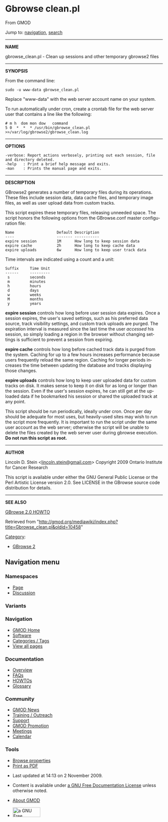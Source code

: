 <div id="mw-page-base" class="noprint">

</div>

<div id="mw-head-base" class="noprint">

</div>

<div id="content" class="mw-body" role="main">

<span id="top"></span>

<div id="mw-js-message" style="display:none;">

</div>



# <span dir="auto">Gbrowse clean.pl</span>

<div id="bodyContent">

<div id="siteSub">

From GMOD

</div>

<div id="contentSub">

</div>

<div id="jump-to-nav" class="mw-jump">

Jump to: [navigation](#mw-navigation), [search](#p-search)

</div>

<div id="mw-content-text" class="mw-content-ltr" lang="en" dir="ltr">

------------------------------------------------------------------------

**NAME**

gbrowse_clean.pl - Clean up sessions and other temporary gbrowse2 files

  

------------------------------------------------------------------------

**SYNOPSIS**

From the command line:

    sudo -u www-data gbrowse_clean.pl

Replace "www-data" with the web server account name on your system.

To run automatically under cron, create a crontab file for the web
server user that contains a line like the following:

    # m h  dom mon dow   command
    5 0  *  *  * /usr/bin/gbrowse_clean.pl >>/var/log/gbrowse2/gbrowse_clean.log

  

------------------------------------------------------------------------

**OPTIONS**

    -verbose: Report actions verbosely, printing out each session, file and directory deleted.
    -help   : Print a brief help message and exits.
    -man    : Prints the manual page and exits.

  

------------------------------------------------------------------------

**DESCRIPTION**

GBrowse2 generates a number of temporary files during its operations.
These files include session data, data cache files, and temporary image
files, as well as user upload data from custom tracks.

This script expires these temporary files, releasing unneeded space. The
script honors the following options from the GBrowse.conf master
configuration file:

    Name                   Default Description
    ----                   ------- -----------
    expire session         1M      How long to keep session data
    expire cache           2h      How long to keep cache data
    expire uploads         6w      How long to keep user track data

Time intervals are indicated using a count and a unit:

    Suffix     Time Unit
    ------     ---------
     s         seconds
     m         minutes
     h         hours
     d         days
     w         weeks
     M         months
     y         years

**expire session** controls how long before user session data expires.
Once a session expires, the user's saved settings, such as his preferred
data source, track visibility settings, and custom track uploads are
purged. The expiration interval is measured since the last time the user
*accessed* his session, so simply loading a region in the browser
without changing settings is sufficient to prevent a session from
expiring.

**expire cache** controls how long before cached track data is purged
from the system. Caching for up to a few hours increases performance
because users frequently reload the same region. Caching for longer
periods increases the time between updating the database and tracks
displaying those changes.

**expire uploads** controls how long to keep user uploaded data for
custom tracks on disk. It makes sense to keep it on disk for as long or
longer than the session. Even if the user's session expires, he can
still get at the uploaded data if he bookmarked his session or shared
the uploaded track at any point.

This script should be run periodically, ideally under cron. Once per day
should be adequate for most uses, but heavily-used sites may wish to run
the script more frequently. It is important to run the script under the
same user account as the web server; otherwise the script will be unable
to delete the files created by the web server user during gbrowse
execution. **Do not run this script as root.**

  

------------------------------------------------------------------------

**AUTHOR**

Lincoln D. Stein \<lincoln.stein@gmail.com\> Copyright 2009 Ontario
Institute for Cancer Research

This script is available under either the GNU General Public License or
the Perl Artistic License version 2.0. See LICENSE in the GBrowse source
code distribution for details.

  

------------------------------------------------------------------------

**SEE ALSO**

[GBrowse 2.0 HOWTO](GBrowse_2.0_HOWTO "GBrowse 2.0 HOWTO")

</div>

<div class="printfooter">

Retrieved from
"<http://gmod.org/mediawiki/index.php?title=Gbrowse_clean.pl&oldid=10458>"

</div>

<div id="catlinks" class="catlinks">

<div id="mw-normal-catlinks" class="mw-normal-catlinks">

[Category](Special:Categories "Special:Categories"):

- [GBrowse 2](Category:GBrowse_2 "Category:GBrowse 2")

</div>

</div>

<div class="visualClear">

</div>

</div>

</div>

<div id="mw-navigation">

## Navigation menu

<div id="mw-head">



<div id="left-navigation">

<div id="p-namespaces" class="vectorTabs" role="navigation"
aria-labelledby="p-namespaces-label">

### Namespaces

- <span id="ca-nstab-main"><a href="Gbrowse_clean.pl" accesskey="c"
  title="View the content page [c]">Page</a></span>
- <span id="ca-talk"><a
  href="http://gmod.org/mediawiki/index.php?title=Talk:Gbrowse_clean.pl&amp;action=edit&amp;redlink=1"
  accesskey="t"
  title="Discussion about the content page [t]">Discussion</a></span>

</div>

<div id="p-variants" class="vectorMenu emptyPortlet" role="navigation"
aria-labelledby="p-variants-label">

### 

### Variants[](#)

<div class="menu">

</div>

</div>

</div>

<div id="right-navigation">





</div>



</div>

</div>

</div>

<div id="mw-panel">

<div id="p-logo" role="banner">

<a href="Main_Page"
style="background-image: url(../images/GMOD-cogs.png);"
title="Visit the main page"></a>

</div>

<div id="p-Navigation" class="portal" role="navigation"
aria-labelledby="p-Navigation-label">

### Navigation

<div class="body">

- <span id="n-GMOD-Home">[GMOD Home](Main_Page)</span>
- <span id="n-Software">[Software](GMOD_Components)</span>
- <span id="n-Categories-.2F-Tags">[Categories /
  Tags](Categories)</span>
- <span id="n-View-all-pages">[View all pages](Special:AllPages)</span>

</div>

</div>

<div id="p-Documentation" class="portal" role="navigation"
aria-labelledby="p-Documentation-label">

### Documentation

<div class="body">

- <span id="n-Overview">[Overview](Overview)</span>
- <span id="n-FAQs">[FAQs](Category:FAQ)</span>
- <span id="n-HOWTOs">[HOWTOs](Category:HOWTO)</span>
- <span id="n-Glossary">[Glossary](Glossary)</span>

</div>

</div>

<div id="p-Community" class="portal" role="navigation"
aria-labelledby="p-Community-label">

### Community

<div class="body">

- <span id="n-GMOD-News">[GMOD News](GMOD_News)</span>
- <span id="n-Training-.2F-Outreach">[Training /
  Outreach](Training_and_Outreach)</span>
- <span id="n-Support">[Support](Support)</span>
- <span id="n-GMOD-Promotion">[GMOD Promotion](GMOD_Promotion)</span>
- <span id="n-Meetings">[Meetings](Meetings)</span>
- <span id="n-Calendar">[Calendar](Calendar)</span>

</div>

</div>

<div id="p-tb" class="portal" role="navigation"
aria-labelledby="p-tb-label">

### Tools

<div class="body">


- <span id="t-smwbrowselink"><a href="Special:Browse/Gbrowse_clean.pl" rel="smw-browse">Browse
  properties</a></span>
- <span id="t-pdf">[Print as
  PDF](http://gmod.org/mediawiki/index.php?title=Special:PdfPrint&page=Gbrowse_clean.pl)</span>

</div>

</div>

</div>

</div>

<div id="footer" role="contentinfo">

- <span id="footer-info-lastmod">Last updated at 14:13 on 2 November
  2009.</span>
<!-- - <span id="footer-info-viewcount">18,818 page views.</span> -->
- <span id="footer-info-copyright">Content is available under
  <a href="http://www.gnu.org/licenses/fdl-1.3.html" class="external"
  rel="nofollow">a GNU Free Documentation License</a> unless otherwise
  noted.</span>

<!-- -->

- <span id="footer-places-about">[About
  GMOD](GMOD:About "GMOD:About")</span>

<!-- -->

- <span id="footer-copyrightico">[<img src="http://www.gnu.org/graphics/gfdl-logo-small.png" width="88"
  height="31" alt="a GNU Free Documentation License" />](http://www.gnu.org/licenses/fdl-1.3.html)</span>


<div style="clear:both">

</div>

</div>
